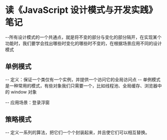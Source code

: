 # 读《JavaScript 设计模式与开发实践》笔记

--所有设计模式的一个共通点，就是将不变的部分与变化的部分隔开，在实现某个功能时，我们要学会找出哪些时变化的哪些时不变的，在根据场景应用不同的设计模式

## 单例模式

-- 定义：保证一个类仅有一个实例，并提供一个访问它的全局访问点
-- 单例模式是一种常用的模式，有些对象我们只需要一个，比如线程池、全局缓存、浏览器中的 window 对象

-- 应用场景：登录浮窗

## 策略模式

-- 定义一系列的算法，把它们一个个封装起来，并且使它们可以相互替换。
